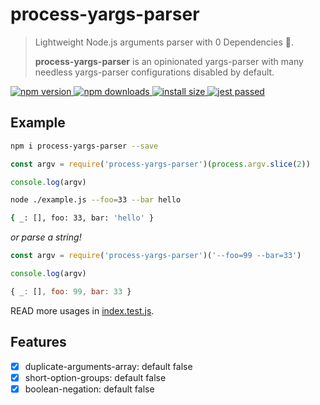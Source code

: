 # process-yargs-parser

> Lightweight Node.js arguments parser with 0 Dependencies 🚀.
>
> **process-yargs-parser** is an opinionated yargs-parser with many needless yargs-parser configurations disabled by default.

<p>
  <a href="https://www.npmjs.com/package/process-yargs-parser">
    <img src="https://img.shields.io/npm/v/process-yargs-parser.svg" alt="npm version" />
  </a>
  <a href="https://www.npmjs.com/package/process-yargs-parser">
    <img src="https://img.shields.io/npm/dm/process-yargs-parser.svg" alt="npm downloads" />
  </a>
  <a href="https://packagephobia.now.sh/result?p=process-yargs-parser" rel="nofollow">
    <img src="https://packagephobia.now.sh/badge?p=process-yargs-parser" alt="install size">
  </a>
  <a href="https://github.com/legend80s/process-yargs-parser/blob/master/test/index.test.js">
    <img src="https://badgen.net/badge/passed/jest/green" alt="jest passed" />
  </a>
</p>

## Example

```sh
npm i process-yargs-parser --save
```

```javascript
const argv = require('process-yargs-parser')(process.argv.slice(2))

console.log(argv)
```

```sh
node ./example.js --foo=33 --bar hello

{ _: [], foo: 33, bar: 'hello' }
```

*or parse a string!*

```javascript
const argv = require('process-yargs-parser')('--foo=99 --bar=33')

console.log(argv)
```

```javascript
{ _: [], foo: 99, bar: 33 }
```

READ more usages in [index.test.js](https://github.com/legend80s/process-yargs-parser/blob/master/test/index.test.js).

## Features

- [x] duplicate-arguments-array: default false
- [x] short-option-groups: default false
- [x] boolean-negation: default false

